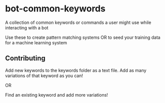 # bot-common-keywords
A collection of common keywords or commands a user might use while interacting with a bot

Use these to create pattern matching systems OR to seed your training data for a machine learning system

## Contributing

Add new keywords to the keywords folder as a text file.  Add as many variations of that keyword as you can!

OR

Find an existing keyword and add more variations!
